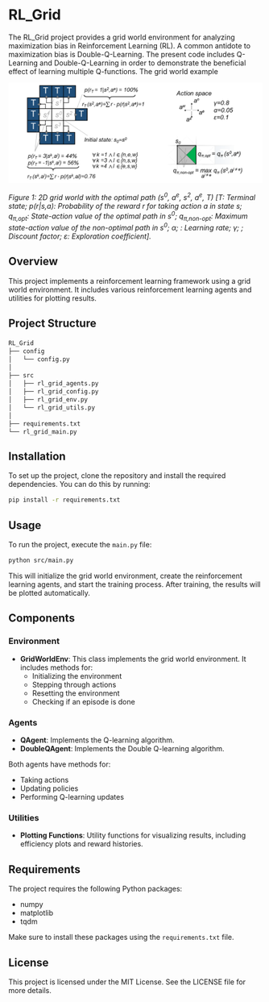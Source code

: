 # RL_Grid

The RL_Grid project provides a grid world environment for analyzing maximization bias in Reinforcement Learning (RL). A common antidote to maximization bias is Double-Q-Learning. The present code includes Q-Learning and Double-Q-Learning in order to demonstrate the beneficial effect of learning multiple Q-functions. The grid world example 


![RL_PtG_int](plots/GridWorld.png)

*Figure 1: 2D grid world with the optimal path (s<sup>0</sup>, a<sup>e</sup>, s<sup>2</sup>, a<sup>e</sup>, T) [T: Terminal state; p(r|s,a): Probability of the reward r for taking action a in state s; q<sub>π,opt</sub>: State-action value of the optimal path in s<sup>0</sup>; q<sub>π,non-opt</sub>: Maximum state-action value of the non-optimal path in s<sup>0</sup>; α; : Learning rate; γ; ; Discount factor; ε: Exploration coefficient].*


## Overview
This project implements a reinforcement learning framework using a grid world environment. It includes various reinforcement learning agents and utilities for plotting results.



## Project Structure
```
RL_Grid
├── config
│   └── config.py
│
├── src
│   ├── rl_grid_agents.py
│   ├── rl_grid_config.py
│   ├── rl_grid_env.py
│   └── rl_grid_utils.py
│
├── requirements.txt
└── rl_grid_main.py

```

## Installation
To set up the project, clone the repository and install the required dependencies. You can do this by running:

```bash
pip install -r requirements.txt
```

## Usage
To run the project, execute the `main.py` file:

```bash
python src/main.py
```

This will initialize the grid world environment, create the reinforcement learning agents, and start the training process. After training, the results will be plotted automatically.

## Components

### Environment
- **GridWorldEnv**: This class implements the grid world environment. It includes methods for:
  - Initializing the environment
  - Stepping through actions
  - Resetting the environment
  - Checking if an episode is done

### Agents
- **QAgent**: Implements the Q-learning algorithm.
- **DoubleQAgent**: Implements the Double Q-learning algorithm.

Both agents have methods for:
- Taking actions
- Updating policies
- Performing Q-learning updates

### Utilities
- **Plotting Functions**: Utility functions for visualizing results, including efficiency plots and reward histories.

## Requirements
The project requires the following Python packages:
- numpy
- matplotlib
- tqdm

Make sure to install these packages using the `requirements.txt` file.

## License
This project is licensed under the MIT License. See the LICENSE file for more details.